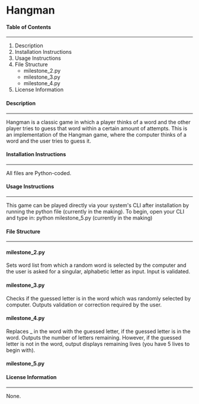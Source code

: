 # Hangman

#### Table of Contents
---
1. Description
1. Installation Instructions
1. Usage Instructions
1. File Structure
   - milestone_2.py
   - milestone_3.py
   - milestone_4.py
1. License Information
   
#### Description
---
Hangman is a classic game in which a player thinks of a word and the other player tries to guess that word within a certain amount of attempts. This is an implementation of the Hangman game, where the computer thinks of a word and the user tries to guess it. 

#### Installation Instructions
---
All files are Python-coded.

#### Usage Instructions
---
This game can be played directly via your system's CLI after installation by running the python file (currently in the making). 
To begin, open your CLI and type in: python milestone_5.py (currently in the making) 

#### File Structure
---
#### milestone_2.py 
Sets word list from which a random word is selected by the computer and the user is asked for a singular, alphabetic letter as input. Input is validated.

#### milestone_3.py
Checks if the guessed letter is in the word which was randomly selected by computer. Outputs validation or correction required by the user.

#### milestone_4.py
Replaces _ in the word with the guessed letter, if the guessed letter is in the word. Outputs the number of letters remaining. However, if the guessed letter is not in the word, output displays remaining lives (you have 5 lives to begin with). 

#### milestone_5.py


#### License Information
---
None. 


